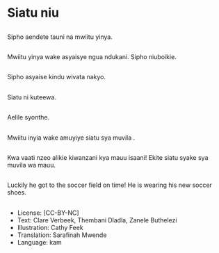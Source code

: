 # Siatu niu

##
Sipho aendete tauni na
mwiitu yinya.

##
Mwiitu yinya wake
asyaisye ngua ndukani.
Sipho niuboikie.

##
Sipho asyaise kindu
wivata nakyo.

##
Siatu ni kuteewa.

##
Aelile syonthe.

##
Mwiitu inyia wake
amuyiye siatu sya
muvila .

##
Kwa vaati nzeo alikie
kiwanzani kya mauu
isaani! Ekite siatu syake
sya muvila wa mauu.

##
Luckily he got to the
soccer field on time! He
is wearing his new
soccer shoes.

##
* License: [CC-BY-NC]
* Text: Clare Verbeek, Thembani Dladla, Zanele Buthelezi
* Illustration: Cathy Feek
* Translation: Sarafinah Mwende
* Language: kam
